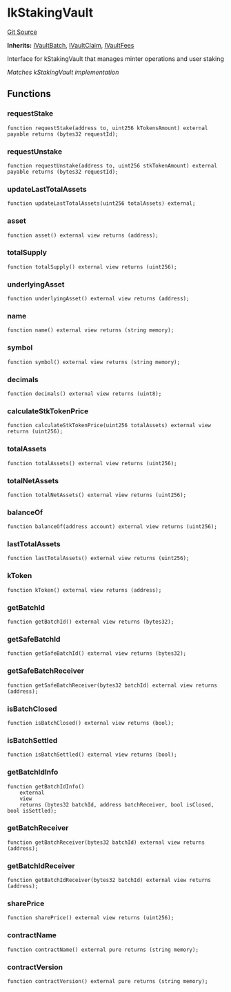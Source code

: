 # IkStakingVault
[Git Source](https://github.com/VerisLabs/KAM/blob/70c31cd66a975b95c3bd6540ffd61af97eae3226/src/interfaces/IkStakingVault.sol)

**Inherits:**
[IVaultBatch](/src/interfaces/modules/IVaultBatch.sol/interface.IVaultBatch.md), [IVaultClaim](/src/interfaces/modules/IVaultClaim.sol/interface.IVaultClaim.md), [IVaultFees](/src/interfaces/modules/IVaultFees.sol/interface.IVaultFees.md)

Interface for kStakingVault that manages minter operations and user staking

*Matches kStakingVault implementation*


## Functions
### requestStake


```solidity
function requestStake(address to, uint256 kTokensAmount) external payable returns (bytes32 requestId);
```

### requestUnstake


```solidity
function requestUnstake(address to, uint256 stkTokenAmount) external payable returns (bytes32 requestId);
```

### updateLastTotalAssets


```solidity
function updateLastTotalAssets(uint256 totalAssets) external;
```

### asset


```solidity
function asset() external view returns (address);
```

### totalSupply


```solidity
function totalSupply() external view returns (uint256);
```

### underlyingAsset


```solidity
function underlyingAsset() external view returns (address);
```

### name


```solidity
function name() external view returns (string memory);
```

### symbol


```solidity
function symbol() external view returns (string memory);
```

### decimals


```solidity
function decimals() external view returns (uint8);
```

### calculateStkTokenPrice


```solidity
function calculateStkTokenPrice(uint256 totalAssets) external view returns (uint256);
```

### totalAssets


```solidity
function totalAssets() external view returns (uint256);
```

### totalNetAssets


```solidity
function totalNetAssets() external view returns (uint256);
```

### balanceOf


```solidity
function balanceOf(address account) external view returns (uint256);
```

### lastTotalAssets


```solidity
function lastTotalAssets() external view returns (uint256);
```

### kToken


```solidity
function kToken() external view returns (address);
```

### getBatchId


```solidity
function getBatchId() external view returns (bytes32);
```

### getSafeBatchId


```solidity
function getSafeBatchId() external view returns (bytes32);
```

### getSafeBatchReceiver


```solidity
function getSafeBatchReceiver(bytes32 batchId) external view returns (address);
```

### isBatchClosed


```solidity
function isBatchClosed() external view returns (bool);
```

### isBatchSettled


```solidity
function isBatchSettled() external view returns (bool);
```

### getBatchIdInfo


```solidity
function getBatchIdInfo()
    external
    view
    returns (bytes32 batchId, address batchReceiver, bool isClosed, bool isSettled);
```

### getBatchReceiver


```solidity
function getBatchReceiver(bytes32 batchId) external view returns (address);
```

### getBatchIdReceiver


```solidity
function getBatchIdReceiver(bytes32 batchId) external view returns (address);
```

### sharePrice


```solidity
function sharePrice() external view returns (uint256);
```

### contractName


```solidity
function contractName() external pure returns (string memory);
```

### contractVersion


```solidity
function contractVersion() external pure returns (string memory);
```

